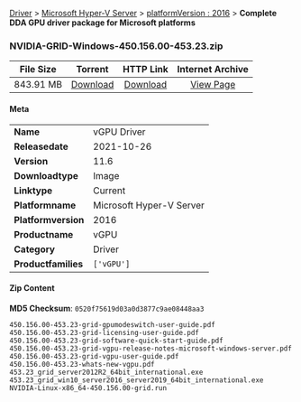 
[Driver](/README.md)  >  [Microsoft Hyper-V Server](/index/Driver/Microsoft_Hyper-V_Server.md)  >  [platformVersion : 2016](/index/Driver/Microsoft_Hyper-V_Server/2016.md)  >  **Complete DDA GPU driver package for Microsoft platforms**


### NVIDIA-GRID-Windows-450.156.00-453.23.zip

| **File Size** | **Torrent**  | **HTTP Link** | **Internet Archive** |
|:-------------:|:------------:|:-------------:|:--------------------:|
| 843.91 MB |  [Download](https://archive.org/download/nvgpu_NVIDIA-GRID-Windows-450.156.00-453.23.zip_w9xbyjfc/nvgpu_NVIDIA-GRID-Windows-450.156.00-453.23.zip_w9xbyjfc_archive.torrent)       | [Download](https://archive.org/compress/nvgpu_NVIDIA-GRID-Windows-450.156.00-453.23.zip_w9xbyjfc) | [View Page](https://archive.org/details/nvgpu_NVIDIA-GRID-Windows-450.156.00-453.23.zip_w9xbyjfc)       |

#### Meta

<table>
<tr><td><strong>Name</strong></td><td>vGPU Driver</td></tr>
<tr><td><strong>Releasedate</strong></td><td>2021-10-26</td></tr>
<tr><td><strong>Version</strong></td><td>11.6</td></tr>
<tr><td><strong>Downloadtype</strong></td><td>Image</td></tr>
<tr><td><strong>Linktype</strong></td><td>Current</td></tr>
<tr><td><strong>Platformname</strong></td><td>Microsoft Hyper-V Server</td></tr>
<tr><td><strong>Platformversion</strong></td><td>2016</td></tr>
<tr><td><strong>Productname</strong></td><td>vGPU</td></tr>
<tr><td><strong>Category</strong></td><td>Driver</td></tr>
<tr><td><strong>Productfamilies</strong></td><td><code>['vGPU']</code></td></tr>
</table>

#### Zip Content

**MD5 Checksum**: `0520f75619d03a0d3877c9ae08448aa3`

```text
450.156.00-453.23-grid-gpumodeswitch-user-guide.pdf
450.156.00-453.23-grid-licensing-user-guide.pdf
450.156.00-453.23-grid-software-quick-start-guide.pdf
450.156.00-453.23-grid-vgpu-release-notes-microsoft-windows-server.pdf
450.156.00-453.23-grid-vgpu-user-guide.pdf
450.156.00-453.23-whats-new-vgpu.pdf
453.23_grid_server2012R2_64bit_international.exe
453.23_grid_win10_server2016_server2019_64bit_international.exe
NVIDIA-Linux-x86_64-450.156.00-grid.run
```